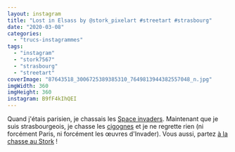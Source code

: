 ```yaml
---
layout: instagram
title: "Lost in Elsass by @stork_pixelart #streetart #strasbourg"
date: "2020-03-08"
categories: 
  - "trucs-instagrammes"
tags: 
  - "instagram"
  - "stork7567"
  - "strasbourg"
  - "streetart"
coverImage: "87643518_3006725389385310_7649813944382557048_n.jpg"
imgWidth: 360
imgHeight: 360
instagram: B9fF4kIhQEI
---
```


Quand j'étais parisien, je chassais les [Space invaders](http://sitofotos.6x8.org/index.php?/category/2). Maintenant que je suis strasbourgeois, je chasse les [cigognes](https://www.6x8.org/tag/stork7567/) et je ne regrette rien (ni forcément Paris, ni forcément les œuvres d'Invader). Vous aussi, partez [à la chasse au Stork](https://www.6x8.org/2019/11/a-la-chasse-au-stork/) !
